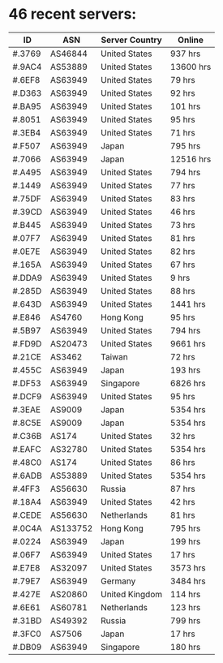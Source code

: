 # 46 recent servers:

| ID | ASN | Server Country | Online |
| ------ | ------ | ------ | ------ |
| #.3769 | AS46844 | United States | 937 hrs |
| #.9AC4 | AS53889 | United States | 13600 hrs |
| #.6EF8 | AS63949 | United States | 79 hrs |
| #.D363 | AS63949 | United States | 92 hrs |
| #.BA95 | AS63949 | United States | 101 hrs |
| #.8051 | AS63949 | United States | 95 hrs |
| #.3EB4 | AS63949 | United States | 71 hrs |
| #.F507 | AS63949 | Japan | 795 hrs |
| #.7066 | AS63949 | Japan | 12516 hrs |
| #.A495 | AS63949 | United States | 794 hrs |
| #.1449 | AS63949 | United States | 77 hrs |
| #.75DF | AS63949 | United States | 83 hrs |
| #.39CD | AS63949 | United States | 46 hrs |
| #.B445 | AS63949 | United States | 73 hrs |
| #.07F7 | AS63949 | United States | 81 hrs |
| #.0E7E | AS63949 | United States | 82 hrs |
| #.165A | AS63949 | United States | 67 hrs |
| #.DDA9 | AS63949 | United States | 9 hrs |
| #.285D | AS63949 | United States | 88 hrs |
| #.643D | AS63949 | United States | 1441 hrs |
| #.E846 | AS4760 | Hong Kong | 95 hrs |
| #.5B97 | AS63949 | United States | 794 hrs |
| #.FD9D | AS20473 | United States | 9661 hrs |
| #.21CE | AS3462 | Taiwan | 72 hrs |
| #.455C | AS63949 | Japan | 193 hrs |
| #.DF53 | AS63949 | Singapore | 6826 hrs |
| #.DCF9 | AS63949 | United States | 95 hrs |
| #.3EAE | AS9009 | Japan | 5354 hrs |
| #.8C5E | AS9009 | Japan | 5354 hrs |
| #.C36B | AS174 | United States | 32 hrs |
| #.EAFC | AS32780 | United States | 5354 hrs |
| #.48C0 | AS174 | United States | 86 hrs |
| #.6ADB | AS53889 | United States | 5354 hrs |
| #.4FF3 | AS56630 | Russia | 87 hrs |
| #.18A4 | AS63949 | United States | 42 hrs |
| #.CEDE | AS56630 | Netherlands | 81 hrs |
| #.0C4A | AS133752 | Hong Kong | 795 hrs |
| #.0224 | AS63949 | Japan | 199 hrs |
| #.06F7 | AS63949 | United States | 17 hrs |
| #.E7E8 | AS32097 | United States | 3573 hrs |
| #.79E7 | AS63949 | Germany | 3484 hrs |
| #.427E | AS20860 | United Kingdom | 114 hrs |
| #.6E61 | AS60781 | Netherlands | 123 hrs |
| #.31BD | AS49392 | Russia | 799 hrs |
| #.3FC0 | AS7506 | Japan | 17 hrs |
| #.DB09 | AS63949 | Singapore | 180 hrs |

